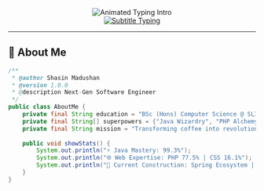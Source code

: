 <div align="center">
  <img src="https://readme-typing-svg.demolab.com?font=Fira+Code&weight=800&size=30&duration=4500&pause=1500&color=5BCDEC&background=0D111700&center=true&vCenter=true&width=700&height=100&lines=✨+Shasin+Madushan+✨;🚀+SLIIT+Tech+Prodigy;☕+Java+Architect+%7C+%F0%9F%92%BB+Full-Stack+Visionary;🔥+Crafting+Digital+Masterpieces" alt="Animated Typing Intro" />
</div>

<div align="center">
  <a href="https://git.io/typing-svg"><img src="https://readme-typing-svg.demolab.com?font=Fira+Code&weight=600&size=18&duration=3000&pause=500&color=A9FEF7&background=0D111700&center=true&vCenter=true&width=600&lines=Innovative+Developer+%7C+Tech+Enthusiast+%7C+Code+Artist;Turning+Complex+Problems+into+Elegant+Solutions" alt="Subtitle Typing" /></a>
</div>

---

## 🌌 About Me

```java
/**
 * @author Shasin Madushan
 * @version 1.0.0
 * @description Next-Gen Software Engineer
 */
public class AboutMe {
    private final String education = "BSc (Hons) Computer Science @ SLIIT";
    private final String[] superpowers = {"Java Wizardry", "PHP Alchemy", "Web Sorcery"};
    private final String mission = "Transforming coffee into revolutionary code";
    
    public void showStats() {
        System.out.println("⚡ Java Mastery: 99.3%");
        System.out.println("🌐 Web Expertise: PHP 77.5% | CSS 16.1%");
        System.out.println("🚧 Current Construction: Spring Ecosystem | React Universe");
    }
}
